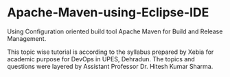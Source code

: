 # Apache-Maven-using-Eclipse-IDE
Using Configuration oriented build tool Apache Maven for Build and Release Management.

This topic wise tutorial is according to the syllabus prepared by Xebia for academic purpose for DevOps in UPES, Dehradun.
The topics and questions were layered by Assistant Professor Dr. Hitesh Kumar Sharma.
